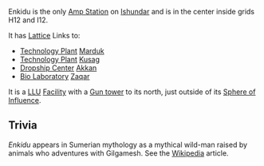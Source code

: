 Enkidu is the only [Amp Station](../locations/Amp_Station.md) on
[Ishundar](../locations/Ishundar.md) and is in the center inside grids H12 and
I12.

It has [Lattice](../terminology/Lattice.md) Links to:

- [Technology Plant](../locations/Technology_Plant.md) [Marduk](Marduk.md)
- [Technology Plant](../locations/Technology_Plant.md) [Kusag](Kusag.md)
- [Dropship Center](../locations/Dropship_Center.md) [Akkan](Akkan.md)
- [Bio Laboratory](../locations/Bio_Laboratory.md) [Zaqar](Zaqar.md)

It is a [LLU](../terminology/Lattice_Logic_Unit.md)
[Facility](../locations/Facilities.md) with a
[Gun tower](../locations/Gun_tower.md) to its north, just outside of its
[Sphere of Influence](../locations/Sphere_of_Influence.md).

## Trivia

_Enkidu_ appears in Sumerian mythology as a mythical wild-man raised by animals
who adventures with Gilgamesh. See the
[Wikipedia](http://en.wikipedia.org/wiki/Enkidu) article.

<!--[Category:Facilities](Category:Facilities.md)-->
